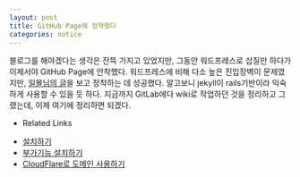```yaml
---
layout: post
title: GitHub Page에 정착했다
categories: notice
---
```


블로그를 해야겠다는 생각은 잔뜩 가지고 있었지만, 그동안 워드프레스로 삽질만 하다가 이제서야 GitHub Page에 안착했다.
워드프레스에 비해 다소 높은 진입장벽이 문제였지만, [일몰님의 글](http://ilmol.com/2015/01/Jekyll,Git%20을%20몰라도%20무료%20Github%20Pages%20즐기기.html)을 보고 정착하는 데 성공했다. 알고보니 jekyll이 rails기반이라 익숙하게 사용할 수 있을 듯 하다. 지금까지 GitLab에다 wiki로 작업하던 것을 정리하고 그랬는데, 이제 여기에 정리하면 되겠다.

 * Related Links
  - [설치하기](http://ilmol.com/2015/01/Jekyll,Git%20을%20몰라도%20무료%20Github%20Pages%20즐기기.html)
  - [부가기능 설치하기](https://gist.github.com/re4lfl0w/fadc6bee495c63b4f893)
  - [CloudFlare로 도메인 사용하기](https://addnull.net/build-a-blog-with-jekyll-github-pages-and-cloudflare/)
